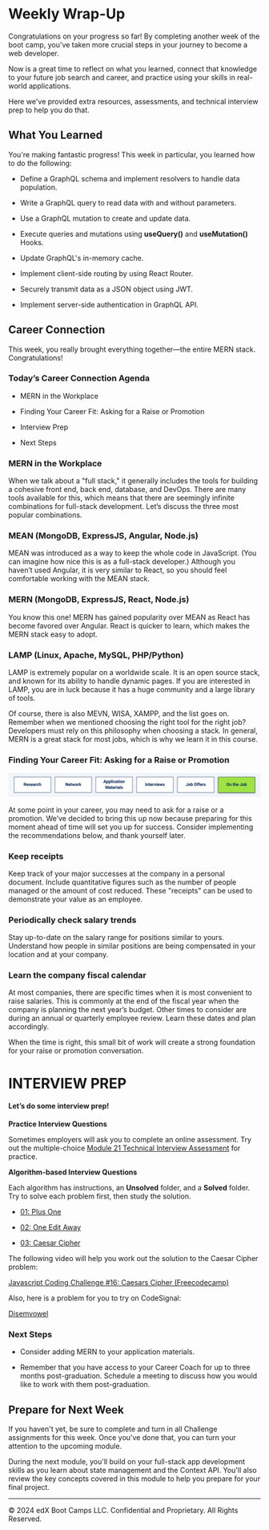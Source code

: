 # Weekly Wrap-Up
Congratulations on your progress so far! By completing another week of the boot camp, you've taken more crucial steps in your journey to become a web developer.

Now is a great time to reflect on what you learned, connect that knowledge to your future job search and career, and practice using your skills in real-world applications.

Here we've provided extra resources, assessments, and technical interview prep to help you do that.

## What You Learned
You're making fantastic progress! This week in particular, you learned how to do the following:

* Define a GraphQL schema and implement resolvers to handle data population.

* Write a GraphQL query to read data with and without parameters.

* Use a GraphQL mutation to create and update data.

* Execute queries and mutations using **useQuery()** and **useMutation()** Hooks.

* Update GraphQL's in-memory cache.

* Implement client-side routing by using React Router.

* Securely transmit data as a JSON object using JWT.

* Implement server-side authentication in GraphQL API.

## Career Connection
This week, you really brought everything together—the entire MERN stack. Congratulations!

### Today’s Career Connection Agenda
* MERN in the Workplace

* Finding Your Career Fit: Asking for a Raise or Promotion

* Interview Prep

* Next Steps

### MERN in the Workplace
When we talk about a "full stack," it generally includes the tools for building a cohesive front end, back end, database, and DevOps. There are many tools available for this, which means that there are seemingly infinite combinations for full-stack development. Let’s discuss the three most popular combinations.

### MEAN (MongoDB, ExpressJS, Angular, Node.js)
MEAN was introduced as a way to keep the whole code in JavaScript. (You can imagine how nice this is as a full-stack developer.) Although you haven’t used Angular, it is very similar to React, so you should feel comfortable working with the MEAN stack.

### MERN (MongoDB, ExpressJS, React, Node.js)
You know this one! MERN has gained popularity over MEAN as React has become favored over Angular. React is quicker to learn, which makes the MERN stack easy to adopt.

### LAMP (Linux, Apache, MySQL, PHP/Python)
LAMP is extremely popular on a worldwide scale. It is an open source stack, and known for its ability to handle dynamic pages. If you are interested in LAMP, you are in luck because it has a huge community and a large library of tools.

Of course, there is also MEVN, WISA, XAMPP, and the list goes on. Remember when we mentioned choosing the right tool for the right job? Developers must rely on this philosophy when choosing a stack. In general, MERN is a great stack for most jobs, which is why we learn it in this course.

### Finding Your Career Fit: Asking for a Raise or Promotion

![](../../../images/coding-career-on-the-job.png)

At some point in your career, you may need to ask for a raise or a promotion. We’ve decided to bring this up now because preparing for this moment ahead of time will set you up for success. Consider implementing the recommendations below, and thank yourself later.

### Keep receipts
Keep track of your major successes at the company in a personal document. Include quantitative figures such as the number of people managed or the amount of cost reduced. These "receipts" can be used to demonstrate your value as an employee.

### Periodically check salary trends
Stay up-to-date on the salary range for positions similar to yours. Understand how people in similar positions are being compensated in your location and at your company.

### Learn the company fiscal calendar
At most companies, there are specific times when it is most convenient to raise salaries. This is commonly at the end of the fiscal year when the company is planning the next year’s budget. Other times to consider are during an annual or quarterly employee review. Learn these dates and plan accordingly.

When the time is right, this small bit of work will create a strong foundation for your raise or promotion conversation.

# INTERVIEW PREP
#### Let’s do some interview prep!

**Practice Interview Questions**

Sometimes employers will ask you to complete an online assessment. Try out the multiple-choice [Module 21 Technical Interview Assessment](https://forms.gle/MgELRy6rvTXQz6M16) for practice.

**Algorithm-based Interview Questions**

Each algorithm has instructions, an **Unsolved** folder, and a **Solved** folder. Try to solve each problem first, then study the solution.

* [01: Plus One](https://static.fullstack-bootcamp.com/algorithms/21-MERN/01-plus-one.zip)

* [02: One Edit Away](https://static.fullstack-bootcamp.com/algorithms/21-MERN/02-one-edit-away.zip)

* [03: Caesar Cipher](https://static.fullstack-bootcamp.com/algorithms/21-MERN/03-caesar-cipher.zip)

The following video will help you work out the solution to the Caesar Cipher problem:

[Javascript Coding Challenge #16: Caesars Cipher (Freecodecamp)](https://www.youtube.com/watch?v=4mp-6a3vARU)

Also, here is a problem for you to try on CodeSignal:

[Disemvowel](https://app.codesignal.com/public-test/muLKxQ9LXTWtufeXX/jZiFpbXwCTErvS)

### Next Steps
* Consider adding MERN to your application materials.

* Remember that you have access to your Career Coach for up to three months post-graduation. Schedule a meeting to discuss how you would like to work with them post-graduation.

## Prepare for Next Week
If you haven't yet, be sure to complete and turn in all Challenge assignments for this week. Once you've done that, you can turn your attention to the upcoming module.

During the next module, you'll build on your full-stack app development skills as you learn about state management and the Context API. You'll also review the key concepts covered in this module to help you prepare for your final project.

---
© 2024 edX Boot Camps LLC. Confidential and Proprietary. All Rights Reserved.